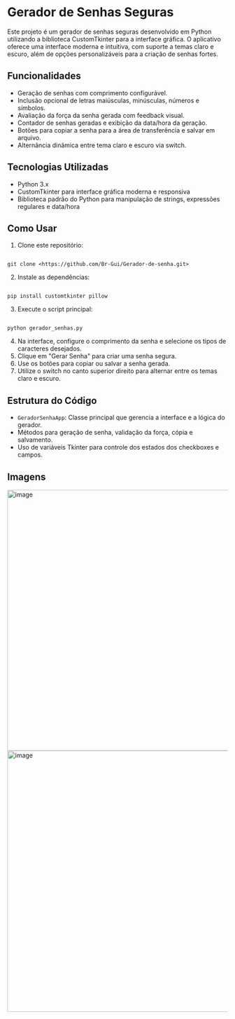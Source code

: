 # Gerador de Senhas Seguras

Este projeto é um gerador de senhas seguras desenvolvido em Python utilizando a biblioteca CustomTkinter para a interface gráfica. O aplicativo oferece uma interface moderna e intuitiva, com suporte a temas claro e escuro, além de opções personalizáveis para a criação de senhas fortes.

## Funcionalidades

- Geração de senhas com comprimento configurável.
- Inclusão opcional de letras maiúsculas, minúsculas, números e símbolos.
- Avaliação da força da senha gerada com feedback visual.
- Contador de senhas geradas e exibição da data/hora da geração.
- Botões para copiar a senha para a área de transferência e salvar em arquivo.
- Alternância dinâmica entre tema claro e escuro via switch.

## Tecnologias Utilizadas

- Python 3.x
- CustomTkinter para interface gráfica moderna e responsiva
- Biblioteca padrão do Python para manipulação de strings, expressões regulares e data/hora

## Como Usar

1. Clone este repositório:

```

git clone <https://github.com/Br-Gui/Gerador-de-senha.git>

```

2. Instale as dependências:

```

pip install customtkinter pillow

```

3. Execute o script principal:

```

python gerador_senhas.py

```

4. Na interface, configure o comprimento da senha e selecione os tipos de caracteres desejados.
5. Clique em "Gerar Senha" para criar uma senha segura.
6. Use os botões para copiar ou salvar a senha gerada.
7. Utilize o switch no canto superior direito para alternar entre os temas claro e escuro.

## Estrutura do Código

- `GeradorSenhaApp`: Classe principal que gerencia a interface e a lógica do gerador.
- Métodos para geração de senha, validação da força, cópia e salvamento.
- Uso de variáveis Tkinter para controle dos estados dos checkboxes e campos.

## Imagens
<img width="516" height="595" alt="image" src="https://github.com/user-attachments/assets/6e46c833-66f6-479c-9d89-26f8727e1726" /> <img width="521" height="596" alt="image" src="https://github.com/user-attachments/assets/148a8807-9588-4d66-933b-f2ea335d9a33" />



